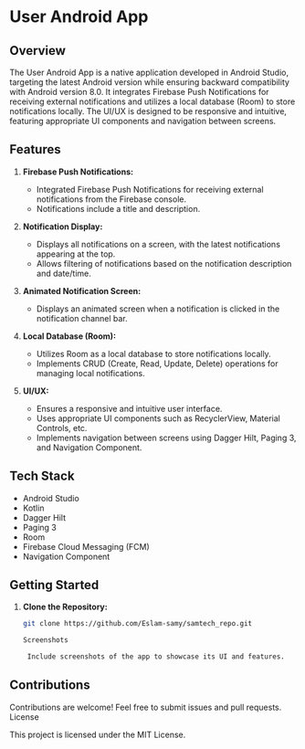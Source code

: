 # User Android App

## Overview

The User Android App is a native application developed in Android Studio, targeting the latest Android version while ensuring backward compatibility with Android version 8.0. It integrates Firebase Push Notifications for receiving external notifications and utilizes a local database (Room) to store notifications locally. The UI/UX is designed to be responsive and intuitive, featuring appropriate UI components and navigation between screens.

## Features

1. **Firebase Push Notifications:**
   - Integrated Firebase Push Notifications for receiving external notifications from the Firebase console.
   - Notifications include a title and description.

2. **Notification Display:**
   - Displays all notifications on a screen, with the latest notifications appearing at the top.
   - Allows filtering of notifications based on the notification description and date/time.

3. **Animated Notification Screen:**
   - Displays an animated screen when a notification is clicked in the notification channel bar.

4. **Local Database (Room):**
   - Utilizes Room as a local database to store notifications locally.
   - Implements CRUD (Create, Read, Update, Delete) operations for managing local notifications.

5. **UI/UX:**
   - Ensures a responsive and intuitive user interface.
   - Uses appropriate UI components such as RecyclerView, Material Controls, etc.
   - Implements navigation between screens using Dagger Hilt, Paging 3, and Navigation Component.

## Tech Stack

- Android Studio
- Kotlin
- Dagger Hilt
- Paging 3
- Room
- Firebase Cloud Messaging (FCM)
- Navigation Component

## Getting Started

1. **Clone the Repository:**
   ```bash
   git clone https://github.com/Eslam-samy/samtech_repo.git

   Screenshots

    Include screenshots of the app to showcase its UI and features.

## Contributions

Contributions are welcome! Feel free to submit issues and pull requests.
License

This project is licensed under the MIT License.
